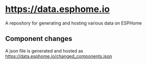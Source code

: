 # https://data.esphome.io

A repository for generating and hosting various data on ESPHome

## Component changes

A json file is generated and hosted as https://data.esphome.io/changed_components.json
